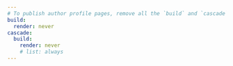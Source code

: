 ```yaml
---
# To publish author profile pages, remove all the `build` and `cascade` settings below.
build:
  render: never
cascade:
  build:
    render: never
    # list: always
---
```

